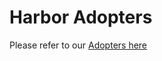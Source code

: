 # Harbor Adopters

Please refer to our [Adopters here](https://github.com/goharbor/harbor/blob/main/ADOPTERS.md)
